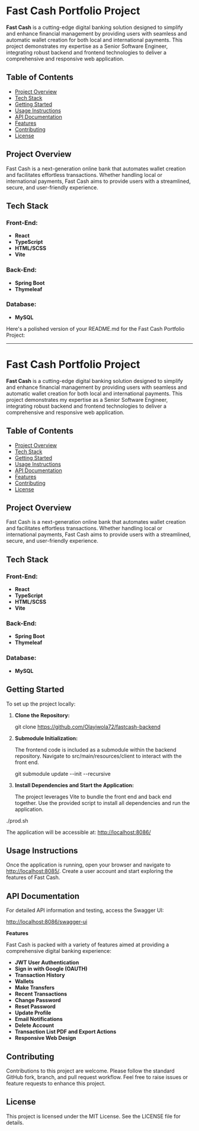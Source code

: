 # **Fast Cash Portfolio Project**
**Fast Cash** is a cutting-edge digital banking solution designed to simplify and enhance financial management by providing users with seamless and automatic wallet creation for both local and international payments. This project demonstrates my expertise as a Senior Software Engineer, integrating robust backend and frontend technologies to deliver a comprehensive and responsive web application.
## **Table of Contents**
- [Project Overview](#project-overview)
- [Tech Stack](#tech-stack)
- [Getting Started](#getting-started)
- [Usage Instructions](#usage-instructions)
- [API Documentation](#api-documentation)
- [Features](#features)
- [Contributing](#contributing)
- [License](#license)
## **Project Overview**
Fast Cash is a next-generation online bank that automates wallet creation and facilitates effortless transactions. Whether handling local or international payments, Fast Cash aims to provide users with a streamlined, secure, and user-friendly experience.
## **Tech Stack**
### **Front-End:**
- **React**
- **TypeScript**
- **HTML/SCSS**
- **Vite**
### **Back-End:**
- **Spring Boot**
- **Thymeleaf**
### **Database:**
- **MySQL**

Here's a polished version of your README.md for the Fast Cash Portfolio Project:

-----
# **Fast Cash Portfolio Project**
**Fast Cash** is a cutting-edge digital banking solution designed to simplify and enhance financial management by providing users with seamless and automatic wallet creation for both local and international payments. This project demonstrates my expertise as a Senior Software Engineer, integrating robust backend and frontend technologies to deliver a comprehensive and responsive web application.
## **Table of Contents**
- [Project Overview](#project-overview)
- [Tech Stack](#tech-stack)
- [Getting Started](#getting-started)
- [Usage Instructions](#usage-instructions)
- [API Documentation](#api-documentation)
- [Features](#features)
- [Contributing](#contributing)
- [License](#license)
## **Project Overview**
Fast Cash is a next-generation online bank that automates wallet creation and facilitates effortless transactions. Whether handling local or international payments, Fast Cash aims to provide users with a streamlined, secure, and user-friendly experience.
## **Tech Stack**
### **Front-End:**
- **React**
- **TypeScript**
- **HTML/SCSS**
- **Vite**
### **Back-End:**
- **Spring Boot**
- **Thymeleaf**
### **Database:**
- **MySQL**
## **Getting Started**
To set up the project locally:

1. **Clone the Repository:**

   git clone https://github.com/Olayiwola72/fastcash-backend

1. **Submodule Initialization:**

   The frontend code is included as a submodule within the backend repository. Navigate to src/main/resources/client to interact with the front end.

   git submodule update --init --recursive

1. **Install Dependencies and Start the Application:**

   The project leverages Vite to bundle the front end and back end together. Use the provided script to install all dependencies and run the application.

./prod.sh

The application will be accessible at: <http://localhost:8086/>
## **Usage Instructions**
Once the application is running, open your browser and navigate to <http://localhost:8085/>. Create a user account and start exploring the features of Fast Cash.
## **API Documentation**
For detailed API information and testing, access the Swagger UI:

<http://localhost:8086/swagger-ui>

**Features**

Fast Cash is packed with a variety of features aimed at providing a comprehensive digital banking experience:

- **JWT User Authentication**
- **Sign in with Google (OAUTH)**
- **Transaction History**
- **Wallets**
- **Make Transfers**
- **Recent Transactions**
- **Change Password**
- **Reset Password**
- **Update Profile**
- **Email Notifications**
- **Delete Account**
- **Transaction List PDF and Export Actions**
- **Responsive Web Design**
## **Contributing**
Contributions to this project are welcome. Please follow the standard GitHub fork, branch, and pull request workflow. Feel free to raise issues or feature requests to enhance this project.
## **License**
This project is licensed under the MIT License. See the LICENSE file for details.

